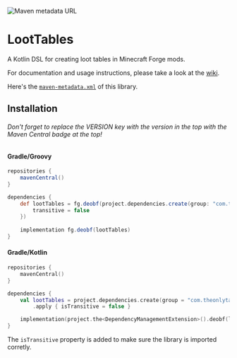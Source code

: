![Maven metadata URL](https://img.shields.io/maven-metadata/v?color=blue&label=maven%20central&logo=gradle&metadataUrl=https%3A%2F%2Fs01.oss.sonatype.org%2Fservice%2Flocal%2Frepositories%2Freleases%2Fcontent%2Fcom%2Ftheonlytails%2Floottables%2Fmaven-metadata.xml&style=flat-square)

# LootTables

A Kotlin DSL for creating loot tables in Minecraft Forge mods.

For documentation and usage instructions, please take a look at the [wiki](https://github.com/TheOnlyTails/LootTables/wiki).

Here's the [`maven-metadata.xml`](https://s01.oss.sonatype.org/service/local/repositories/releases/content/com/theonlytails/loottables/maven-metadata.xml) of this library.

## Installation

###### Don't forget to replace the VERSION key with the version in the top with the Maven Central badge at the top!

#### Gradle/Groovy

```groovy
repositories {
    mavenCentral()
}

dependencies {
    def lootTables = fg.deobf(project.dependencies.create(group: "com.theonlytails", name: "loottables", version: VERSION) {
	    transitive = false
    })
    
	implementation fg.deobf(lootTables)
}
```

#### Gradle/Kotlin
```kotlin
repositories {
    mavenCentral()
}

dependencies {
    val lootTables = project.dependencies.create(group = "com.theonlytails", name = "loottables", version = VERSION)
		.apply { isTransitive = false }

	implementation(project.the<DependencyManagementExtension>().deobf(lootTables))
}
```

The `isTransitive` property is added to make sure the library is imported corretly.
